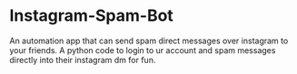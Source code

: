 # Instagram-Spam-Bot
An automation app that can send spam direct messages over instagram to your friends.
A python code to login to ur account and spam messages directly into their instagram dm for fun.
